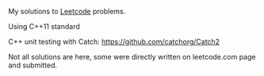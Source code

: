 My solutions to [Leetcode](leetcode.com) problems.

Using C++11 standard

C++ unit testing with Catch: <https://github.com/catchorg/Catch2>

Not all solutions are here, some were directly written on leetcode.com page and submitted.
